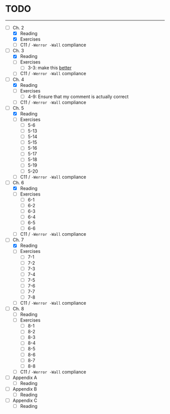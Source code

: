# TODO
---
- [ ] Ch. 2
  - [x] Reading
  - [x] Exercises
  - [ ] C11 / `-Werror -Wall` compliance
- [ ] Ch. 3
  - [x] Reading
  - [ ] Exercises
    - [ ] 3-3: make this [better](https://gist.github.com/robot-dreams/34d10248bc474f5a4312fa72e325656a)
  - [ ] C11 / `-Werror -Wall` compliance
- [ ] Ch. 4
  - [x] Reading
  - [ ] Exercises
    - [ ] 4-9: Ensure that my comment is actually correct
  - [ ] C11 / `-Werror -Wall` compliance
- [ ] Ch. 5
  - [x] Reading
  - [ ] Exercises
    - [ ] 5-6
    - [ ] 5-13
    - [ ] 5-14
    - [ ] 5-15
    - [ ] 5-16
    - [ ] 5-17
    - [ ] 5-18
    - [ ] 5-19
    - [ ] 5-20
  - [ ] C11 / `-Werror -Wall` compliance
- [ ] Ch. 6
  - [X] Reading
  - [ ] Exercises
    - [ ] 6-1
    - [ ] 6-2
    - [ ] 6-3
    - [ ] 6-4
    - [ ] 6-5
    - [ ] 6-6
  - [ ] C11 / `-Werror -Wall` compliance
- [ ] Ch. 7
  - [X] Reading
  - [ ] Exercises
    - [ ] 7-1
    - [ ] 7-2
    - [ ] 7-3
    - [ ] 7-4
    - [ ] 7-5
    - [ ] 7-6
    - [ ] 7-7
    - [ ] 7-8
  - [ ] C11 / `-Werror -Wall` compliance
- [ ] Ch. 8
  - [ ] Reading
  - [ ] Exercises
    - [ ] 8-1
    - [ ] 8-2
    - [ ] 8-3
    - [ ] 8-4
    - [ ] 8-5
    - [ ] 8-6
    - [ ] 8-7
    - [ ] 8-8
  - [ ] C11 / `-Werror -Wall` compliance
- [ ] Appendix A
  - [ ] Reading
- [ ] Appendix B
  - [ ] Reading
- [ ] Appendix C
  - [ ] Reading
